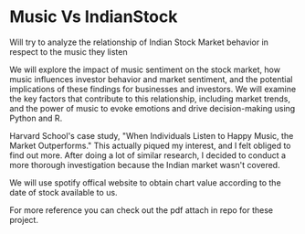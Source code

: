 # Music Vs IndianStock
Will try to analyze the relationship of Indian Stock Market behavior in respect to the music they listen


We will explore the impact of music sentiment on the stock market, how music influences investor behavior and market sentiment, and the potential implications of these findings for businesses and investors. We will examine the key factors that contribute to this relationship, including  market trends, and the power of music to evoke emotions and drive decision-making using Python and R.

Harvard School's case study, "When Individuals Listen to Happy Music, the Market Outperforms." This actually piqued my interest, and I felt obliged to find out more. After doing a lot of similar research, I decided to conduct a more thorough investigation because the Indian market wasn't covered.


We will use spotify offical website to obtain chart value according to the date of stock available to us.

For more reference you can check out the pdf attach in repo for these project.
